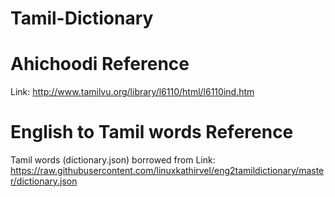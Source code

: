 # Tamil-Dictionary
# Ahichoodi Reference
  Link: http://www.tamilvu.org/library/l6110/html/l6110ind.htm
# English to Tamil words Reference
  Tamil words (dictionary.json) borrowed from Link: https://raw.githubusercontent.com/linuxkathirvel/eng2tamildictionary/master/dictionary.json 

